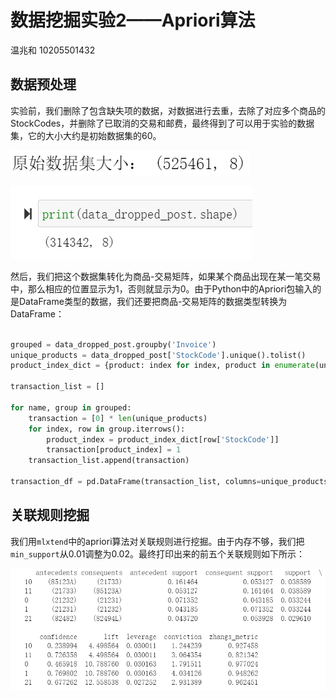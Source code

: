 # 数据挖掘实验2——Apriori算法

温兆和 10205501432

## 数据预处理
实验前，我们删除了包含缺失项的数据，对数据进行去重，去除了对应多个商品的StockCodes，并删除了已取消的交易和邮费，最终得到了可以用于实验的数据集，它的大小大约是初始数据集的$60%$。

![](./img/P1.png)

![](./img/P2.png)

然后，我们把这个数据集转化为商品-交易矩阵，如果某个商品出现在某一笔交易中，那么相应的位置显示为$1$，否则就显示为$0$。由于Python中的Apriori包输入的是DataFrame类型的数据，我们还要把商品-交易矩阵的数据类型转换为DataFrame：

```python

grouped = data_dropped_post.groupby('Invoice')
unique_products = data_dropped_post['StockCode'].unique().tolist()
product_index_dict = {product: index for index, product in enumerate(unique_products)}

transaction_list = []

for name, group in grouped:
    transaction = [0] * len(unique_products)
    for index, row in group.iterrows():
        product_index = product_index_dict[row['StockCode']]
        transaction[product_index] = 1
    transaction_list.append(transaction)

transaction_df = pd.DataFrame(transaction_list, columns=unique_products)

```

## 关联规则挖掘
我们用`mlxtend`中的apriori算法对关联规则进行挖掘。由于内存不够，我们把`min_support`从$0.01$调整为$0.02$。最终打印出来的前五个关联规则如下所示：

![](./img/P3.png)